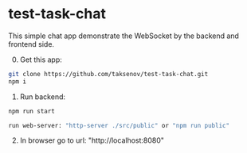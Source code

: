 # test-task-chat

This simple chat app demonstrate the WebSocket by the backend and frontend side.

0.  Get this app:

```bash
git clone https://github.com/taksenov/test-task-chat.git
npm i
```

1.  Run backend:

```bash
npm run start
```

```bash
run web-server: "http-server ./src/public" or "npm run public"
```

2.  In browser go to url: "http://localhost:8080"

